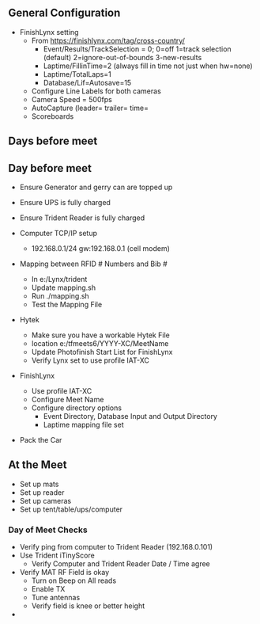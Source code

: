 ##  General Configuration
- FinishLynx setting
  - From https://finishlynx.com/tag/cross-country/
    - Event/Results/TrackSelection = 0; 0=off 1=track selection (default) 2=ignore-out-of-bounds 3-new-results
    - Laptime/FillinTime=2 (always fill in time not just when hw=none)
    - Laptime/TotalLaps=1
    - Database/Lif=Autosave=15
  - Configure Line Labels for both cameras
  - Camera Speed = 500fps
  - AutoCapture (leader=  trailer=  time= 
  - Scoreboards


## Days before meet

## Day before meet
- Ensure Generator and gerry can are topped up
- Ensure UPS is fully charged
- Ensure Trident Reader is fully charged
- Computer TCP/IP setup
  - 192.168.0.1/24 gw:192.168.0.1 (cell modem)
- Mapping between RFID # Numbers and Bib #
  - In e:/Lynx/trident
  - Update mapping.sh
  - Run ./mapping.sh
  - Test the Mapping File
- Hytek
  - Make sure you have a workable Hytek File
  - location e:/tfmeets6/YYYY-XC/MeetName
  - Update Photofinish Start List for FinishLynx
  - Verify Lynx set to use profile IAT-XC
- FinishLynx
  - Use profile IAT-XC
  - Configure Meet Name
  - Configure directory options
    - Event Directory, Database Input and Output Directory
    - Laptime mapping file set

- Pack the Car


## At the Meet
- Set up mats
- Set up reader
- Set up cameras
- Set up tent/table/ups/computer 


### Day of Meet Checks
- Verify ping from computer to Trident Reader (192.168.0.101)
- Use Trident iTinyScore
  - Verify Computer and Trident Reader Date / Time agree
- Verify MAT RF Field is okay
  - Turn on Beep on All reads
  - Enable TX
  - Tune antennas
  - Verify field is knee or better height
- 
